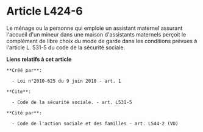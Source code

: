 # Article L424-6

Le ménage ou la personne qui emploie un assistant maternel assurant l'accueil d'un mineur dans une maison d'assistants
maternels perçoit le complément de libre choix du mode de garde dans les conditions prévues à l'article L. 531-5 du code de
la sécurité sociale.

**Liens relatifs à cet article**

	**Créé par**:

	  - Loi n°2010-625 du 9 juin 2010 - art. 1

	**Cite**:

	  - Code de la sécurité sociale. - art. L531-5

	**Cité par**:

	  - Code de l'action sociale et des familles - art. L544-2 (VD)
